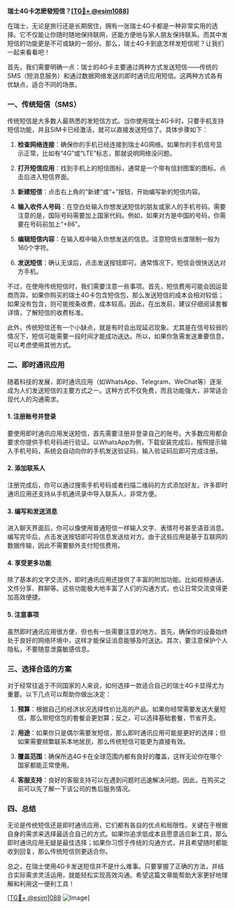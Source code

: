 **瑞士4G卡怎麽發短信？[[TG💪+ @esim1088](https://t.me/s/esim1088)]**

在瑞士，无论是旅行还是长期居住，拥有一张瑞士4G卡都是一种非常实用的选择。它不仅能让你随时随地保持联网，还能方便地与家人朋友保持联系。而其中发短信的功能更是不可或缺的一部分。那么，瑞士4G卡到底怎样发短信呢？让我们一起来看看吧！

首先，我们需要明确一点：瑞士的4G卡主要通过两种方式发送短信——传统的SMS（短消息服务）和通过数据网络发送的即时通讯应用短信。这两种方式各有优缺点，适合不同的场景。

### 一、传统短信（SMS）

传统短信是大多数人最熟悉的发短信方式。当你使用瑞士4G卡时，只要手机支持短信功能，并且SIM卡已经激活，就可以直接发送短信了。具体步骤如下：

1. **检查网络连接**：确保你的手机已经连接到瑞士4G网络。如果你的手机信号显示正常，比如有“4G”或“LTE”标志，那就说明网络没问题。
   
2. **打开短信应用**：找到手机上的短信图标，通常是一个带有信封图案的图标。点击后进入短信界面。

3. **新建短信**：点击右上角的“新建”或“+”按钮，开始编写新的短信内容。

4. **输入收件人号码**：在空白处输入你想发送短信的朋友或家人的手机号码。需要注意的是，国际号码需要加上国家代码。例如，如果对方是中国的号码，你需要在号码前加上“+86”。

5. **编辑短信内容**：在输入框中输入你想发送的信息。注意短信长度限制一般为160个字符。

6. **发送短信**：确认无误后，点击发送按钮即可。通常情况下，短信会很快送达对方手机。

不过，在使用传统短信时，我们需要注意一些事项。首先，短信费用可能会因运营商而异。如果你购买的瑞士4G卡包含短信包，那么发送短信的成本会相对较低；如果没有包含，则可能按条收费，成本较高。因此，在出发前，建议仔细阅读套餐详情，了解短信的收费标准。

此外，传统短信还有一个小缺点，就是有时会出现延迟现象。尤其是在信号较弱的情况下，短信可能需要一段时间才能成功送达。所以，如果你急需发送重要信息，可以考虑使用其他方式。

### 二、即时通讯应用

随着科技的发展，即时通讯应用（如WhatsApp、Telegram、WeChat等）逐渐成为人们发送短信的主要方式之一。这种方式不仅免费，而且功能强大，非常适合现代人的沟通需求。

#### 1. 注册账号并登录

要使用即时通讯应用发送短信，首先需要注册并登录自己的账号。大多数应用都会要求你提供手机号码进行验证。以WhatsApp为例，下载安装完成后，按照提示输入手机号码，系统会自动向你的手机发送验证码，输入验证码后即可完成注册。

#### 2. 添加联系人

注册完成后，你可以通过搜索手机号码或者扫描二维码的方式添加好友。许多即时通讯应用还支持从手机通讯录中导入联系人，非常方便。

#### 3. 编写和发送消息

进入聊天界面后，你可以像使用普通短信一样输入文字、表情符号甚至语音消息。编写完毕后，点击发送按钮即可将信息发送给对方。由于这些应用是基于互联网的数据传输，因此不需要额外支付短信费用。

#### 4. 享受更多功能

除了基本的文字交流外，即时通讯应用还提供了丰富的附加功能。比如视频通话、文件分享、群聊等。这些功能极大地丰富了人们的沟通方式，也让日常交流变得更加高效便捷。

#### 5. 注意事项

虽然即时通讯应用很方便，但也有一些需要注意的地方。首先，确保你的设备始终处于良好的网络环境中，这样才能保证消息能够及时送达。其次，要注意保护个人隐私，不要随意泄露敏感信息。

### 三、选择合适的方案

对于经常往返于不同国家的人来说，如何选择一款适合自己的瑞士4G卡显得尤为重要。以下几点可以帮助你做出决定：

1. **预算**：根据自己的经济状况选择性价比高的产品。如果你经常需要发送大量短信，那么带短信包的套餐会更划算；反之，可以选择基础套餐，节省开支。

2. **用途**：如果你只是偶尔需要发短信，那么即时通讯应用可能是更好的选择；但如果需要频繁联系本地居民，那么传统短信可能更为直接有效。

3. **覆盖范围**：确保所选4G卡在全球范围内都有良好的覆盖，这样无论你在哪个国家都能正常使用。

4. **客服支持**：良好的客服支持可以在遇到问题时迅速解决问题。因此，在购买之前可以先了解一下该公司的售后服务情况。

### 四、总结

无论是传统短信还是即时通讯应用，它们都有各自的优点和局限性。关键在于根据自身的需求来选择最适合自己的方式。如果你追求低成本且愿意适应新工具，那么即时通讯应用无疑是最佳选择；如果你习惯于传统的沟通方式，并且希望随时都能收到回复，那么传统短信则更适合你。

总之，在瑞士使用4G卡发送短信并不是什么难事。只要掌握了正确的方法，并结合实际需求灵活运用，就能轻松实现高效沟通。希望这篇文章能帮助大家更好地理解和利用这一便利工具！

[[TG💪+ @esim1088](https://t.me/s/esim1088) ![Image](https://i.postimg.cc/4NQfJmqS/Snipaste-2025-05-13-00-14-12.png)]